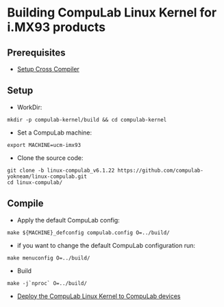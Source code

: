 # Building CompuLab Linux Kernel for i.MX93 products

## Prerequisites
* [Setup Cross Compiler](https://github.com/compulab-yokneam/meta-bsp-imx8mp/blob/kirkstone/Documentation/toolchain.md#linaro-toolchain-how-to)

## Setup

* WorkDir:
```
mkdir -p compulab-kernel/build && cd compulab-kernel
```

* Set a CompuLab machine:
```
export MACHINE=ucm-imx93
```

* Clone the source code:
```
git clone -b linux-compulab_v6.1.22 https://github.com/compulab-yokneam/linux-compulab.git
cd linux-compulab/
```

## Compile
* Apply the default CompuLab config:
```
make ${MACHINE}_defconfig compulab.config O=../build/
```

* if you want to change the default CompuLab configuration run:
```
make menuconfig O=../build/
```

* Build
```
make -j`nproc` O=../build/
```

* [Deploy the CompuLab Linux Kernel to CompuLab devices](https://github.com/compulab-yokneam/Documentation/blob/master/etc/linux_kernel_deployment.md#create-deb-package)
